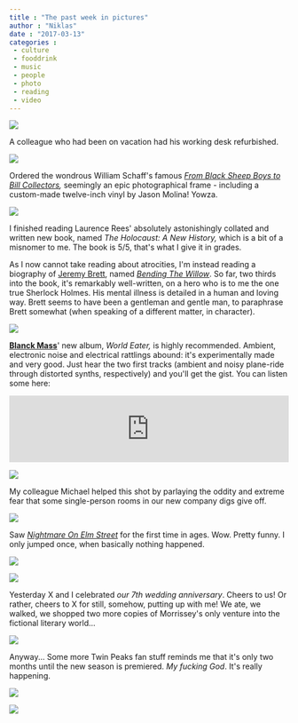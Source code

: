 ```yaml
---
title : "The past week in pictures"
author : "Niklas"
date : "2017-03-13"
categories : 
 - culture
 - fooddrink
 - music
 - people
 - photo
 - reading
 - video
---
```


[![](https://niklasblog.com/wp-content/wp-image-777984487jpg.jpg)](https://niklasblog.com/wp-content/wp-image-777984487jpg.jpg)

A colleague who had been on vacation had his working desk refurbished.

[![](https://niklasblog.com/wp-content/wp-image-1430615748png.png)](https://niklasblog.com/wp-content/wp-image-1430615748png.png)

Ordered the wondrous William Schaff's famous _[From Black Sheep Boys to Bill Collectors](http://www.graveface.com/william-schaff.html),_ seemingly an epic photographical frame - including a custom-made twelve-inch vinyl by Jason Molina! Yowza.

[![](https://niklasblog.com/wp-content/wp-image-1312831968jpg.jpg)](https://niklasblog.com/wp-content/wp-image-1312831968jpg.jpg)

I finished reading Laurence Rees' absolutely astonishingly collated and written new book, named _The Holocaust: A New History,_ which is a bit of a misnomer to me. The book is 5/5, that's what I give it in grades.

As I now cannot take reading about atrocities, I'm instead reading a biography of [Jeremy Brett](https://en.wikipedia.org/wiki/Jeremy_Brett), named _[Bending The Willow](https://www.goodreads.com/book/show/1720047.Bending_the_Willow)_. So far, two thirds into the book, it's remarkably well-written, on a hero who is to me the one true Sherlock Holmes. His mental illness is detailed in a human and loving way. Brett seems to have been a gentleman and gentle man, to paraphrase Brett somewhat (when speaking of a different matter, in character).

[![](https://niklasblog.com/wp-content/wp-image-1939688360png.png)](https://niklasblog.com/wp-content/wp-image-1939688360png.png)

**[Blanck Mass](https://blanckmass.bandcamp.com)**' new album, _World Eater,_ is highly recommended. Ambient, electronic noise and electrical rattlings abound: it's experimentally made and very good. Just hear the two first tracks (ambient and noisy plane-ride through distorted synths, respectively) and you'll get the gist. You can listen some here:

<iframe style="border: 0; width: 100%; height: 120px;" src="https://bandcamp.com/EmbeddedPlayer/album=3777583599/size=large/bgcol=333333/linkcol=0f91ff/tracklist=false/artwork=small/transparent=true/" seamless=""><a href="http://blanckmass.bandcamp.com/album/world-eater">World Eater by Blanck Mass</a></iframe>

[![](https://niklasblog.com/wp-content/wp-image-1010819080jpg.jpg)](https://niklasblog.com/wp-content/wp-image-1010819080jpg.jpg)

My colleague Michael helped this shot by parlaying the oddity and extreme fear that some single-person rooms in our new company digs give off.

[![](https://niklasblog.com/wp-content/wp-image-559164924jpg.jpg)](https://niklasblog.com/wp-content/wp-image-559164924jpg.jpg)

Saw _[Nightmare On Elm Street](http://www.imdb.com/title/tt0087800/combined)_ for the first time in ages. Wow. Pretty funny. I only jumped once, when basically nothing happened.

[![](https://niklasblog.com/wp-content/wp-image-1607764317jpg.jpg)](https://niklasblog.com/wp-content/wp-image-1607764317jpg.jpg)

[![](https://niklasblog.com/wp-content/wp-image-1172153411jpg.jpg)](https://niklasblog.com/wp-content/wp-image-1172153411jpg.jpg)

Yesterday X and I celebrated _our 7th wedding anniversary_. Cheers to us! Or rather, cheers to X for still, somehow, putting up with me! We ate, we walked, we shopped two more copies of Morrissey's only venture into the fictional literary world...

[![](https://niklasblog.com/wp-content/wp-image-1669493848jpg.jpg)](https://niklasblog.com/wp-content/wp-image-1669493848jpg.jpg)

Anyway... Some more Twin Peaks fan stuff reminds me that it's only two months until the new season is premiered. _My fucking God_. It's really happening.

[![](https://niklasblog.com/wp-content/wp-image-559105031jpg.jpg)](https://niklasblog.com/wp-content/wp-image-559105031jpg.jpg)

[![](https://niklasblog.com/wp-content/wp-image-362592506jpg.jpg)](https://niklasblog.com/wp-content/wp-image-362592506jpg.jpg)
